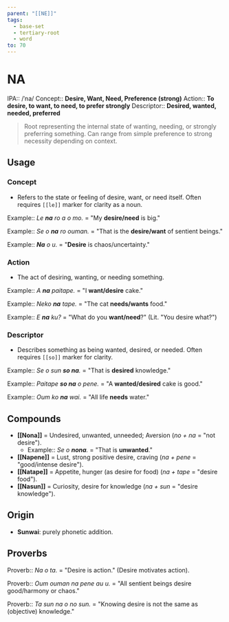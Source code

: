 ```yaml
---
parent: "[[NE]]"
tags:
  - base-set
  - tertiary-root
  - word
to: 70
---
```


# NA

IPA::				/ˈna/
Concept::		**Desire, Want, Need, Preference (strong)**
Action::		**To desire, to want, to need, to prefer strongly**
Descriptor::	**Desired, wanted, needed, preferred**

> Root representing the internal state of wanting, needing, or strongly preferring something. Can range from simple preference to strong necessity depending on context.

## Usage

### Concept
*   Refers to the state or feeling of desire, want, or need itself. Often requires `[[le]]` marker for clarity as a noun.

Example::   *Le **na** ro a o mo.* = "My **desire/need** is big."

Example::   *Se o **na** ro ouman.* = "That is the **desire/want** of sentient beings."

Example::   ***Na** o u.* = "**Desire** is chaos/uncertainty."

### Action
*   The act of desiring, wanting, or needing something.

Example::   *A **na** paitape.* = "I **want/desire** cake."

Example::   *Neko **na** tape.* = "The cat **needs/wants** food."

Example::   *E **na** ku?* = "What do you **want/need**?" (Lit. "You desire what?")

### Descriptor
*   Describes something as being wanted, desired, or needed. Often requires `[[so]]` marker for clarity.

Example::   *Se o sun **so na**.* = "That is **desired** knowledge."

Example::   *Paitape **so na** o pene.* = "A **wanted/desired** cake is good."

Example::   *Oum ko **na** wai.* = "All life **needs** water."

## Compounds

-   **[[Nona]]** = Undesired, unwanted, unneeded; Aversion (*no + na* = "not desire").
    *   Example:: *Se o **nona**.* = "That is **unwanted**."
-   **[[Napene]]** = Lust, strong positive desire, craving (*na + pene* = "good/intense desire").
-   **[[Natape]]** = Appetite, hunger (as desire for food) (*na + tape* = "desire food").
-   **[[Nasun]]** = Curiosity, desire for knowledge (*na + sun* = "desire knowledge").

## Origin

-   **Sunwai**: purely phonetic addition.

## Proverbs

Proverb:: *Na o ta.* = "Desire is action." (Desire motivates action).

Proverb:: *Oum ouman na pene au u.* = "All sentient beings desire good/harmony or chaos."

Proverb:: *Ta sun na o no sun.* = "Knowing desire is not the same as (objective) knowledge."